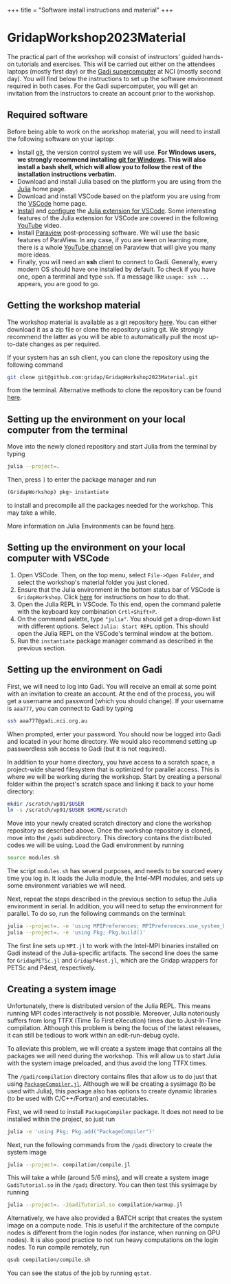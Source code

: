 +++
title = "Software install instructions and material"
+++
 
 # GridapWorkshop2023Material
 
 The practical part of the workshop will consist of instructors' guided hands-on tutorials and exercises.
 This will be carried out  either
 on the attendees laptops (mostly first day) or the [Gadi supercomputer](https://opus.nci.org.au/display/Help/Gadi+User+Guide) at 
 NCI (mostly second day). You will find below the instructions to set up the software environment required in both cases.
 For the Gadi supercomputer, you will get an invitation from the instructors to create an account prior to the 
 workshop.
 
 ## Required software
 
 Before being able to work on the workshop material, you will need to install the following software on your laptop:
 
 - Install [git](https://git-scm.com/book/en/v2/Getting-Started-Installing-Git), the version control system we will use. **For Windows users, we strongly recommend installing [git for Windows](https://gitforwindows.org/). This will also install a bash shell, which will allow you to follow the rest of the installation instructions verbatim.**
 - Download and install Julia based on the platform you are using from the [Julia](https://julialang.org/downloads/platform/) home page.
 - Download and install VSCode based on the platform you are using from the [VSCode](https://code.visualstudio.com/download) home page. 
 - [Install](https://www.julia-vscode.org/docs/dev/gettingstarted/#Installing-the-Julia-extension) and [configure](https://www.julia-vscode.org/docs/dev/gettingstarted/#Configuring-the-Julia-extension) the [Julia extension for VSCode](https://code.visualstudio.com/docs/languages/julia). Some interesting features of the Julia extension for VSCode are covered in the following [YouTube](https://www.youtube.com/watch?v=IdhnP00Y1Ks&t=125s) video.
 - Install [Paraview](https://www.paraview.org/download/) post-processing software. We will use the basic features of ParaView. In any case, if you are 
   keen on learning more,  there is a whole [YouTube channel](https://www.youtube.com/playlist?list=PLvkU6i2iQ2fpcVsqaKXJT5Wjb9_ttRLK-) on Paraview that will give you many more ideas. 
 - Finally, you will need an **ssh** client to connect to Gadi. Generally, every modern OS should have one installed by default. To check if you have one, open a terminal and type `ssh`. If a message like `usage: ssh ...` appears, you are good to go.
 
 ## Getting the workshop material
 
 The workshop material is available as a git repository [here](https://github.com/gridap/GridapWorkshop2023Material). You can either download it as a zip file or clone the repository using git. We strongly recommend the latter as you will be able to automatically pull the most up-to-date changes as per required.
 
 If your system has an ssh client, you can clone the repository using the following command
 
 ```bash
 git clone git@github.com:gridap/GridapWorkshop2023Material.git
 ```
 
 from the terminal. Alternative methods to clone the repository can be found [here](https://docs.github.com/en/repositories/creating-and-managing-repositories/cloning-a-repository).
 
 ## Setting up the environment on your local computer from the terminal
 
 Move into the newly cloned repository and start Julia from the terminal by typing
 
 ```bash
 julia --project=.
 ```
 
 Then, press `]` to enter the package manager and run
 
 ```julia
 (GridapWorkshop) pkg> instantiate
 ```
 
 to install and precompile all the packages needed for the workshop. This may take a while.
 
 More information on Julia Environments can be found [here](https://pkgdocs.julialang.org/v1/environments/).
 
 ## Setting up the environment on your local computer with VSCode
 
 1. Open VSCode. Then, on the top menu, select `File->Open Folder`, and select the workshop's material folder you just cloned.
 2. Ensure that the Julia environment in the bottom status bar of VSCode is `GridapWorkshop`. Click [here](https://www.julia-vscode.org/docs/dev/userguide/env/#Julia-Environments) for instructions on how to do that.
 3. Open the Julia REPL in VSCode. To this end, open the command palette with the keyboard key combination `Crtl+Shift+P`.
 4. On the command palette, type `"julia"`. You should get a drop-down list with different options. Select `Julia: Start REPL` option. This should open the Julia REPL on the VSCode's terminal window at the bottom.
 5. Run the `instantiate` package manager command as described in the previous section. 
 
 ## Setting up the environment on Gadi
 
 First, we will need to log into Gadi. You will receive an email at some point with an invitation to create an account. At the end of the process, you will get a username and password (which you should change). If your username is `aaa777`, you can connect to Gadi by typing
 
 ```bash
 ssh aaa777@gadi.nci.org.au
 ```
 
 When prompted, enter your password. You should now be logged into Gadi and located in your home directory. We would also recommend setting up passwordless ssh access to Gadi (but it is not required).
 
 In addition to your home directory, you have access to a scratch space, a project-wide shared filesystem that is optimized for parallel access. This is where we will be working during the workshop. Start by creating a personal folder within the project's scratch space and linking it back to your home directory:
 
 ```bash
 mkdir /scratch/vp91/$USER
 ln -s /scratch/vp91/$USER $HOME/scratch
 ```
 
 Move into your newly created scratch directory and clone the workshop repository as described above. Once the workshop repository is cloned, move into the `/gadi` subdirectory. This directory contains the distributed codes we will be using. Load the Gadi environment by running
 
 ```bash
 source modules.sh
 ```
 
 The script `modules.sh` has several purposes, and needs to be sourced every time you log in. It loads the Julia module, the Intel-MPI modules, and sets up some environment variables we will need.
 
 Next, repeat the steps described in the previous section to setup the Julia environment in serial.
 In addition, you will need to setup the environment for parallel. To do so, run the following commands on the terminal:
 
 ```bash
 julia --project=. -e 'using MPIPreferences; MPIPreferences.use_system_binary()'
 julia --project=. -e 'using Pkg; Pkg.build()'
 ```
 
 The first line sets up `MPI.jl` to work with the Intel-MPI binaries installed on Gadi instead of the Julia-specific artifacts. The second line does the same for `GridapPETSc.jl` and `GridapP4est.jl`, which are the Gridap wrappers for PETSc and P4est, respectively.
 
 ## Creating a system image
 
 Unfortunately, there is distributed version of the Julia REPL. This means running MPI codes interactively is not possible. Moreover, Julia notoriously suffers from long TTFX (Time To First eXecution) times due to Just-In-Time compilation. Although this problem is being the focus of the latest releases, it can still be tedious to work within an edit-run-debug cycle.
 
 To alleviate this problem, we will create a system image that contains all the packages we will need during the workshop. This will allow us to start Julia with the system image preloaded, and thus avoid the long TTFX times.
 
 The `/gadi/compilation` directory contains files that allow us to do just that using [`PackageCompiler.jl`](https://julialang.github.io/PackageCompiler.jl/stable/). Although we will be creating a sysimage (to be used with Julia), this package also has options to create dynamic libraries (to be used with C/C++/Fortran) and executables.
 
 First, we will need to install `PackageCompiler` package. It does not need to be installed within the project, so just run
 
 ```bash
 julia -e 'using Pkg; Pkg.add("PackageCompiler")'
 ```
 
 Next, run the following commands from the `/gadi` directory to create the system image
 
 ```bash
 julia --project=. compilation/compile.jl
 ```
 
 This will take a while (around 5/6 mins), and will create a system image `GadiTutorial.so` in the `/gadi` directory. You can then test this sysimage by running
 
 ```bash
 julia --project=. -JGadiTutorial.so compilation/warmup.jl
 ```
 
 Alternatively, we have also provided a BATCH script that creates the system image on a compute node. This is useful if the architecture of the compute nodes is different from the login nodes (for instance, when running on GPU nodes). It is also good practice to not run heavy computations on the login nodes. To run compile remotely, run
 
 ```bash
 qsub compilation/compile.sh
 ```
 
 You can see the status of the job by running `qstat`.
 
